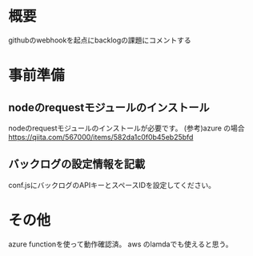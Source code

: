 # 概要
githubのwebhookを起点にbacklogの課題にコメントする

# 事前準備
## nodeのrequestモジュールのインストール
nodeのrequestモジュールのインストールが必要です。
(参考)azure の場合
https://qiita.com/567000/items/582da1c0f0b45eb25bfd

## バックログの設定情報を記載
conf.jsにバックログのAPIキーとスペースIDを設定してください。

# その他
azure functionを使って動作確認済。
aws のlamdaでも使えると思う。